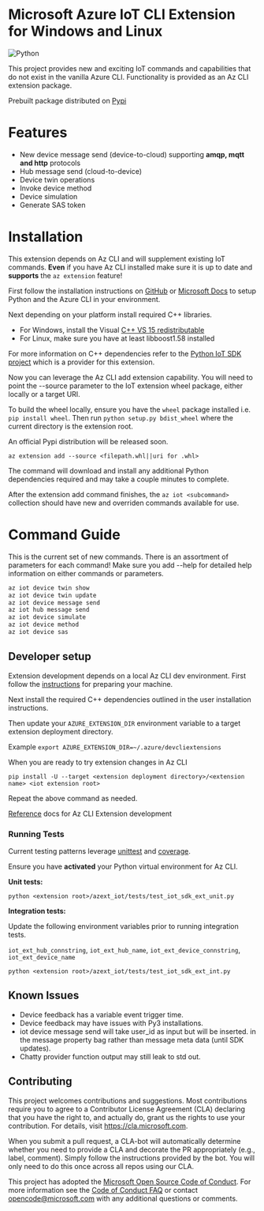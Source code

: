 # Microsoft Azure IoT CLI Extension for Windows and Linux

![Python](https://img.shields.io/pypi/pyversions/azure-cli.svg?maxAge=2592000)

This project provides new and exciting IoT commands and capabilities that do not exist in the vanilla Azure CLI. Functionality is provided as an Az CLI extension package.

Prebuilt package distributed on [Pypi](https://pypi.python.org/pypi/azure-cli-iot-ext)

# Features

- New device message send (device-to-cloud) supporting **amqp, mqtt and http** protocols
- Hub message send (cloud-to-device)
- Device twin operations
- Invoke device method
- Device simulation
- Generate SAS token


# Installation

This extension depends on Az CLI and will supplement existing IoT commands. **Even** if you have Az CLI installed make sure it is up to date and **supports** the `az extension` feature!

First follow the installation instructions on [GitHub](https://github.com/Azure/azure-cli) or [Microsoft Docs](https://docs.microsoft.com/en-us/cli/azure/install-azure-cli?view=azure-cli-latest) to setup Python and the Azure CLI in your environment.

Next depending on your platform install required C++ libraries.
- For Windows, install the Visual [C++ VS 15 redistributable](https://www.microsoft.com/en-us/download/details.aspx?id=48145)
- For Linux, make sure you have at least libboost1.58 installed

For more information on C++ dependencies refer to the [Python IoT SDK project](https://github.com/Azure/azure-iot-sdk-python/blob/master/doc/python-devbox-setup.md#install-the-python-modules-using-pypi-wheels-from-pypi) which is a provider for this extension.

Now you can leverage the Az CLI add extension capability. You will need to point the --source parameter to the IoT extension wheel package, either locally or a target URI. 

To build the wheel locally, ensure you have the `wheel` package installed i.e. `pip install wheel`. Then run `python setup.py bdist_wheel` where the current directory is the extension root.

An official Pypi distribution will be released soon.

```
az extension add --source <filepath.whl||uri for .whl>
```

The command will download and install any additional Python dependencies required and may take a couple minutes to complete.

After the extension add command finishes, the `az iot <subcommand>` collection should have new and overriden commands available for use.


# Command Guide

This is the current set of new commands. There is an assortment of parameters for each command! Make sure you add --help for detailed help information on either commands or parameters.

```python
az iot device twin show
az iot device twin update
az iot device message send
az iot hub message send
az iot device simulate
az iot device method
az iot device sas
```

## Developer setup

Extension development depends on a local Az CLI dev environment. First follow the [instructions](https://github.com/Azure/azure-cli/blob/master/doc/configuring_your_machine.md) for preparing your machine.

Next install the required C++ dependencies outlined in the user installation instructions.

Then update your `AZURE_EXTENSION_DIR` environment variable to a target extension deployment directory.

Example `export AZURE_EXTENSION_DIR=~/.azure/devcliextensions`

When you are ready to try extension changes in Az CLI

`pip install -U --target <extension deployment directory>/<extension name> <iot extension root>`

Repeat the above command as needed.


[Reference](https://github.com/Azure/azure-cli/tree/master/doc/extensions) docs for Az CLI Extension development

### Running Tests

Current testing patterns leverage [unittest](https://docs.python.org/3.6/library/unittest.html) and [coverage](https://coverage.readthedocs.io/en/coverage-4.4.1/).

Ensure you have **activated** your Python virtual environment for Az CLI.

**Unit tests:**

`python <extension root>/azext_iot/tests/test_iot_sdk_ext_unit.py`

**Integration tests:** 

Update the following environment variables prior to running integration tests.

`iot_ext_hub_connstring`, `iot_ext_hub_name`, `iot_ext_device_connstring`, `iot_ext_device_name`

`python <extension root>/azext_iot/tests/test_iot_sdk_ext_int.py`



## Known Issues

- Device feedback has a variable event trigger time.
- Device feedback may have issues with Py3 installations.
- iot device message send will take user_id as input but will be inserted.
in the message property bag rather than message meta data (until SDK updates).
- Chatty provider function output may still leak to std out.


## Contributing

This project welcomes contributions and suggestions.  Most contributions require you to agree to a
Contributor License Agreement (CLA) declaring that you have the right to, and actually do, grant us
the rights to use your contribution. For details, visit https://cla.microsoft.com.

When you submit a pull request, a CLA-bot will automatically determine whether you need to provide
a CLA and decorate the PR appropriately (e.g., label, comment). Simply follow the instructions
provided by the bot. You will only need to do this once across all repos using our CLA.

This project has adopted the [Microsoft Open Source Code of Conduct](https://opensource.microsoft.com/codeofconduct/).
For more information see the [Code of Conduct FAQ](https://opensource.microsoft.com/codeofconduct/faq/) or
contact [opencode@microsoft.com](mailto:opencode@microsoft.com) with any additional questions or comments.